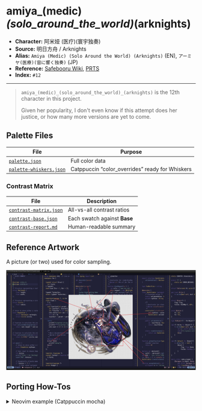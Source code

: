 # amiya_(medic)_(solo_around_the_world)_(arknights)

- **Character:** 阿米娅 (医疗)(寰宇独奏)
- **Source:** 明日方舟 / Arknights
- **Alias:** `Amiya (Medic) (Solo Around the World) (Arknights)` (EN), `アーミヤ(医療)(宙に響く独奏)` (JP)
- **Reference:** [Safebooru Wiki](<https://safebooru.donmai.us/wiki_pages/amiya_(medic)_(solo_around_the_world)_(arknights)>), [PRTS](https://prts.wiki/w/%E9%98%BF%E7%B1%B3%E5%A8%85(%E5%8C%BB%E7%96%97))
- **Index:** `#12`

---

> `amiya_(medic)_(solo_around_the_world)_(arknights)` is the 12th character in this project.
>
> Given her popularity, I don't even know if this attempt does her justice, or how many more versions are yet to come.

## Palette Files

| File                                               | Purpose                                         |
| -------------------------------------------------- | ----------------------------------------------- |
| [`palette.json`](./palette.json)                   | Full color data                                 |
| [`palette-whiskers.json`](./palette-whiskers.json) | Catppuccin “color_overrides” ready for Whiskers |

### Contrast Matrix

| File                                                         | Description                  |
| ------------------------------------------------------------ | ---------------------------- |
| [`contrast-matrix.json`](./contrast/contrast-matrix.json) | All-vs-all contrast ratios   |
| [`contrast-base.json`](./contrast/contrast-base.json)     | Each swatch against **Base** |
| [`contrast-report.md`](./contrast/contrast-report.md)     | Human-readable summary       |

## Reference Artwork

A picture (or two) used for color sampling.

![sample](./assets/sample.png) 

## Porting How-Tos

<details>
<summary>Neovim example (Catppuccin mocha)</summary>

```lua
require("catppuccin").setup {
    color_overrides = {
        mocha = {
        rosewater= "#f2d5cf",
        flamingo = "#dcafa6",
        pink     = "#e5b8c3",
        mauve    = "#7363aa",
        red      = "#d78579",
        maroon   = "#a06e5c",
        peach    = "#e5b484",
        yellow   = "#e5c76b",
        green    = "#88b39a",
        teal     = "#88c1b7",
        sky      = "#a6c2d6",
        sapphire = "#5583c1",
        blue     = "#84a0c6",
        lavender = "#8d9ad5",
        text     = "#fbfaf9",
        subtext0 = "#daccbf",
        subtext1 = "#e9e3dc",
        base     = "#212136",
        mantle   = "#171725",
        crust    = "#11111c",
        surface0 = "#2c2c48",
        surface1 = "#3b3b62",
        surface2 = "#4b4b7b",
        overlay0 = "#5a5a94",
        overlay1 = "#7070a7",
        overlay2 = "#8d8db9",
        },
    }
}
```

</details>